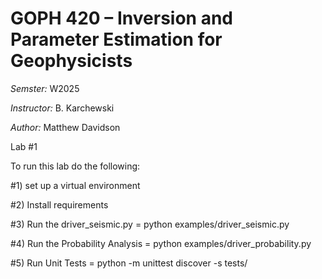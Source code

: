 # GOPH 420 – Inversion and Parameter Estimation for Geophysicists

*Semster:* W2025

*Instructor:* B. Karchewski

*Author:* Matthew Davidson


Lab #1

To run this lab do the following:

#1) set up a virtual environment

#2) Install requirements

#3) Run the driver_seismic.py = 
    python examples/driver_seismic.py

#4) Run the Probability Analysis = 
    python examples/driver_probability.py

#5) Run Unit Tests = 
    python -m unittest discover -s tests/



